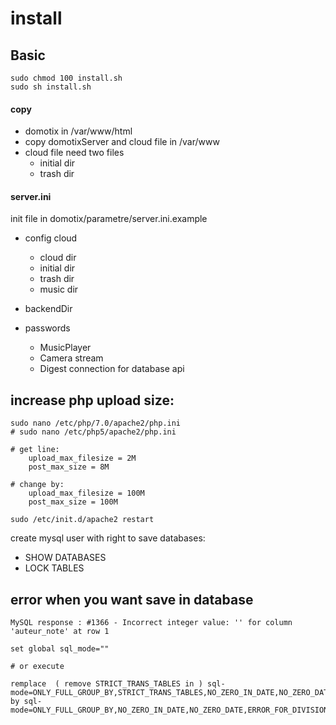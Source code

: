 
# install 

## Basic

```
sudo chmod 100 install.sh
sudo sh install.sh
```

####  copy 
* domotix in /var/www/html
* copy domotixServer and cloud file in /var/www
* cloud file need two files
    * initial dir 
    * trash dir

#### server.ini
init file in domotix/parametre/server.ini.example
* config cloud
  * cloud dir
  * initial dir 
  * trash dir
  * music dir

* backendDir

* passwords
  * MusicPlayer
  * Camera stream
  * Digest connection for database api

## increase php upload size:

```
sudo nano /etc/php/7.0/apache2/php.ini
# sudo nano /etc/php5/apache2/php.ini
```
```
# get line: 
	upload_max_filesize = 2M
	post_max_size = 8M

# change by:
	upload_max_filesize = 100M
	post_max_size = 100M

sudo /etc/init.d/apache2 restart
```

create mysql user with right to save databases:
* SHOW DATABASES
* LOCK TABLES 
  
## error when you want save in database

```
MySQL response : #1366 - Incorrect integer value: '' for column 'auteur_note' at row 1
```

```
set global sql_mode=""

# or execute

remplace  ( remove STRICT_TRANS_TABLES in ) sql-mode=ONLY_FULL_GROUP_BY,STRICT_TRANS_TABLES,NO_ZERO_IN_DATE,NO_ZERO_DATE,ERROR_FOR_DIVISION_BY_ZERO,NO_AUTO_CREATE_USER,NO_ENGINE_SUBSTITUTION by sql-mode=ONLY_FULL_GROUP_BY,NO_ZERO_IN_DATE,NO_ZERO_DATE,ERROR_FOR_DIVISION_BY_ZERO,NO_AUTO_CREATE_USER,NO_ENGINE_SUBSTITUTION
```
